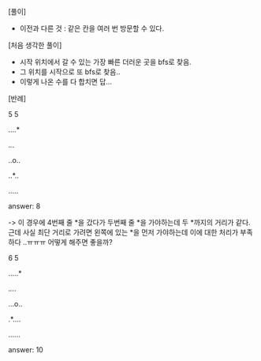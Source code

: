 [풀이]
- 이전과 다른 것 : 같은 칸을 여러 번 방문할 수 있다.

[처음 생각한 풀이]
- 시작 위치에서 갈 수 있는 가장 빠른 더러운 곳을 bfs로 찾음.
- 그 위치를 시작으로 또 bfs로 찾음..
- 이렇게 나온 수를 다 합치면 답...

[반례]

5 5

....*

.*.*.

..o..

..*..

.....

answer: 8

-> 이 경우에 4번째 줄 *을 갔다가 두번째 줄 *을 가야하는데 두 *까지의 거리가 같다.
근데 사실 최단 거리로 가려면 왼쪽에 있는 *을 먼저 가야하는데 이에 대한 처리가 부족하다 ..ㅠㅠㅠ 어떻게 해주면 좋을까?

6 5

.....*

.*..*.

...o..

.*....

......

answer: 10
